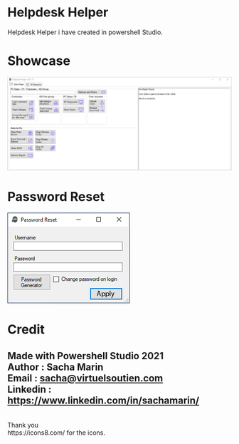 # Helpdesk Helper 
Helpdesk Helper i have created in powershell Studio. 
<br>
# Showcase
![Alt Text](./Main_Tab.png)
<br>
# Password Reset
![Alt Text](./Password-reset.png)

# Credit
Made with Powershell Studio 2021
<br>
Author : Sacha Marin
<br>
Email : sacha@virtuelsoutien.com
<br>
Linkedin : https://www.linkedin.com/in/sachamarin/
<br>
-------------------------
<br>
Thank you
<br>
https://icons8.com/ for the icons.
<br>

